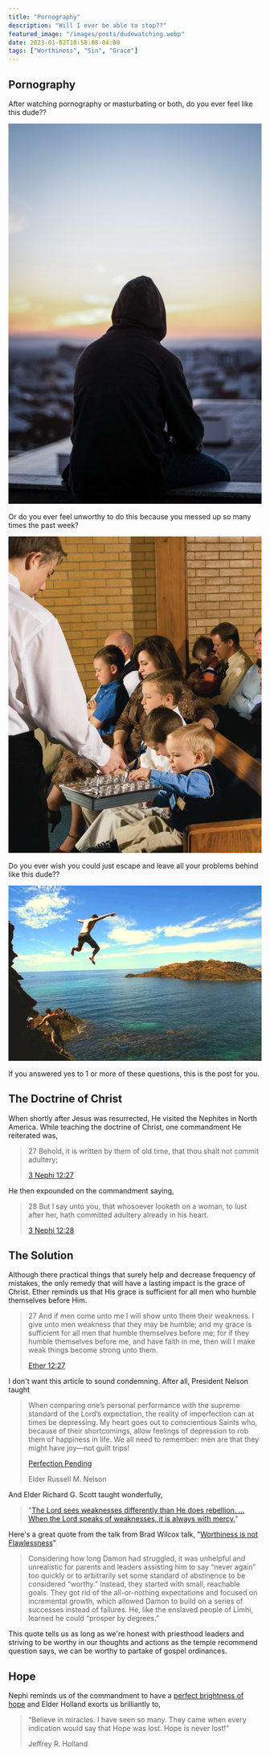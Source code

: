 ```yaml
---
title: "Pornography"
description: "Will I ever be able to stop??"
featured_image: "/images/posts/dudewatching.webp"
date: 2023-01-02T10:58:08-04:00
tags: ["Worthiness", "Sin", "Grace"]
---
```



## Pornography

After watching pornography or masturbating or both, do you ever feel like this dude??

![yo!!](/images/posts/sad.jpeg)


Or do you ever feel unworthy to do this because you messed up so many times the past week?

![yo!!](/images/posts/sacrament.jpg)

Do you ever wish you could just escape and leave all your problems behind like this dude??

![poopypoopy](/images/posts/escape.jpg)


If you answered yes to 1 or more of these questions, this is the post for you.



## The Doctrine of Christ

When shortly after Jesus was resurrected, He visited the Nephites in North America. While teaching the doctrine of Christ, one commandment He reiterated was, 

> 27 Behold, it is written by them of old time, that thou shalt not commit adultery;
> 
> [3 Nephi 12:27](https://www.churchofjesuschrist.org/study/scriptures/bofm/3-ne/12?lang=eng&id=27#p27)

He then expounded on the commandment saying, 

> 28 But I say unto you, that whosoever looketh on a woman, to lust after her, hath committed adultery already in his heart.
> 
> [3 Nephi 12:28](https://www.churchofjesuschrist.org/study/scriptures/bofm/3-ne/12?lang=eng&id=28#p28)


## The Solution

Although there practical things that surely help and decrease frequency of mistakes, the only remedy that will have a lasting impact is the grace of Christ. Ether reminds us that His grace is sufficient for all men who humble themselves before Him. 

> 27 And if men come unto me I will show unto them their weakness. I give unto men weakness that they may be humble; and my grace is sufficient for all men that humble themselves before me; for if they humble themselves before me, and have faith in me, then will I make weak things become strong unto them.
> 
> [Ether 12:27](https://www.churchofjesuschrist.org/study/scriptures/bofm/ether/12?lang=eng&id=27#p27)


I don't want this article to sound condemning. After all, President Nelson taught


> When comparing one’s personal performance with the supreme standard of the Lord’s expectation, the reality of imperfection can at times be depressing. My heart goes out to conscientious Saints who, because of their shortcomings, allow feelings of depression to rob them of happiness in life. 
> We all need to remember: men are that they might have joy—not guilt trips!
> 
> [Perfection Pending](https://www.churchofjesuschrist.org/study/general-conference/1995/10/perfection-pending?lang=eng)
> 
> Elder Russell M. Nelson

And Elder Richard G. Scott taught wonderfully, 

> "[The Lord sees weaknesses differently than He does rebellion. … When the Lord speaks of weaknesses, it is always with mercy.](https://www.churchofjesuschrist.org/study/general-conference/2013/10/personal-strength-through-the-atonement-of-jesus-christ?lang=eng)"

Here's a great quote from the talk from Brad Wilcox talk, "[Worthiness is not Flawlessness](https://www.churchofjesuschrist.org/study/general-conference/2021/10/35wilcox?lang=eng)"



> Considering how long Damon had struggled, it was unhelpful and unrealistic for parents and leaders assisting him to say “never again” too quickly or to arbitrarily set some standard of abstinence to be considered “worthy.” Instead, they started with small, reachable goals. They got rid of the all-or-nothing expectations and focused on incremental growth, which allowed Damon to build on a series of successes instead of failures. He, like the enslaved people of Limhi, learned he could “prosper by degrees.”

This quote tells us as long as we're honest with priesthood leaders and striving to be worthy in our thoughts and actions as the temple recommend question says, we can be worthy to partake of gospel ordinances. 


## Hope


Nephi reminds us of the commandment to have a [perfect brightness of hope](https://www.churchofjesuschrist.org/study/scriptures/bofm/2-ne/31?lang=eng&id=20#p20) and Elder Holland exorts us brilliantly to,

> “Believe in miracles. I have seen so many. They came when every indication would say that Hope was lost. Hope is never lost!”
> 
> Jeffrey R. Holland


<!-- git add .
git commit -m "swag"
git push -->



